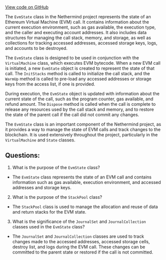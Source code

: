[View code on GitHub](https://github.com/NethermindEth/nethermind/src/Nethermind/Nethermind.Evm/EvmState.cs)

The `EvmState` class in the Nethermind project represents the state of an Ethereum Virtual Machine (EVM) call. It contains information about the current execution environment, such as gas available, the execution type, and the caller and executing account addresses. It also includes data structures for managing the call stack, memory, and storage, as well as collections for tracking accessed addresses, accessed storage keys, logs, and accounts to be destroyed.

The `EvmState` class is designed to be used in conjunction with the `VirtualMachine` class, which executes EVM bytecode. When a new EVM call is initiated, a new `EvmState` object is created to represent the state of that call. The `InitStacks` method is called to initialize the call stack, and the `WarmUp` method is called to pre-load any accessed addresses or storage keys from the access list, if one is provided.

During execution, the `EvmState` object is updated with information about the current state of the call, such as the program counter, gas available, and refund amount. The `Dispose` method is called when the call is complete to release any resources used by the call stack and memory, and to restore the state of the parent call if the call did not commit any changes.

The `EvmState` class is an important component of the Nethermind project, as it provides a way to manage the state of EVM calls and track changes to the blockchain. It is used extensively throughout the project, particularly in the `VirtualMachine` and `State` classes.
## Questions: 
 1. What is the purpose of the `EvmState` class?
- The `EvmState` class represents the state of an EVM call and contains information such as gas available, execution environment, and accessed addresses and storage keys.

2. What is the purpose of the `StackPool` class?
- The `StackPool` class is used to manage the allocation and reuse of data and return stacks for the EVM state.

3. What is the significance of the `JournalSet` and `JournalCollection` classes used in the `EvmState` class?
- The `JournalSet` and `JournalCollection` classes are used to track changes made to the accessed addresses, accessed storage cells, destroy list, and logs during the EVM call. These changes can be committed to the parent state or restored if the call is not committed.